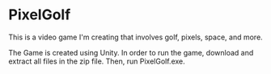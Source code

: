 # PixelGolf
This is a video game I'm creating that involves golf, pixels, space, and more. 


The Game is created using Unity. In order to run the game, download and extract all files in the zip file. Then, run PixelGolf.exe. 

